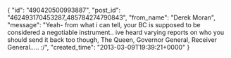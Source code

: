  {
   "id": "490420500993887",
   "post_id": "462493170453287_485784274790843",
   "from_name": "Derek Moran",
   "message": "Yeah- from what i can tell, your BC is supposed to be considered a negotiable instrument.. ive heard varying reports on who you should send it back too though, The Queen, Governor General, Receiver General..... :/",
   "created_time": "2013-03-09T19:39:21+0000"
 }
